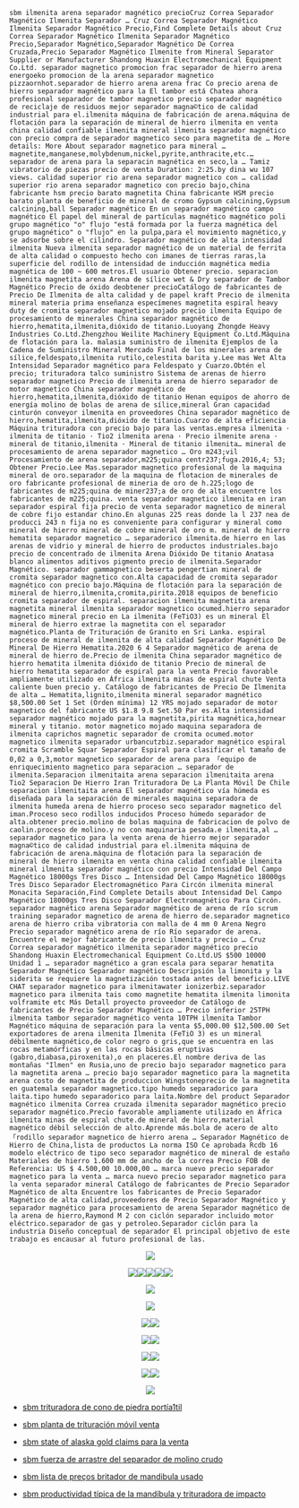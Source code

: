 
```
sbm ilmenita arena separador magnético precioCruz Correa Separador Magnético Ilmenita Separador … Cruz Correa Separador Magnético Ilmenita Separador Magnético Precio,Find Complete Details about Cruz Correa Separador Magnético Ilmenita Separador Magnético Precio,Separador Magnético,Separador Magnético De Correa Cruzada,Precio Separador Magnético Ilmenite from Mineral Separator Supplier or Manufacturer Shandong Huaxin Electromechanical Equipment Co.Ltd. separador magnetico promocion frac separador de hierro arena energoeko promocion de la arena separador magnetico pizzaornhot.separador de hierro arena arena frac Co precio arena de hierro separador magnético para la El tambor está Chatea ahora profesional separador de tambor magnetico precio separador magnético de reciclaje de residuos mejor separador magna©tico de calidad industrial para el.ilmenita máquina de fabricación de arena.máquina de flotación para la separación de mineral de hierro ilmenita en venta china calidad confiable ilmenita mineral ilmenita separador magnético con precio compra de separador magnetico seco para magnetita de … More details: More About separador magnetico para mineral … magnetite,manganese,molybdenum,nickel,pyrite,anthracite,etc.… separador de arena para la separacin magnética en seco,la … Tamiz vibratorio de piezas precio de venta Duration: 2:25.by dina wu 107 views. calidad superior rio arena separador magnetico con … calidad superior rio arena separador magnetico con precio bajo,china fabricante hsm precio barato magnetita China fabricante HSM precio barato planta de beneficio de mineral de cromo Gypsum calcining,Gypsum calcining,ball Separador magnético En un separador magnético campo magnético El papel del mineral de partículas magnético magnético poli grupo magnético "o" flujo "está formada por la fuerza magnética del grupo magnético" o "flujo" en la pulpa,para el movimiento magnético,y se adsorbe sobre el cilindro. Separador magnético de alta intensidad ilmenita Nueva ilmenita separador magnético de un material de ferrita de alta calidad o compuesto hecho con imanes de tierras raras,la superficie del rodillo de intensidad de inducción magnética media magnética de 100 ~ 600 metros.El usuario Obtener precio. separacion ilmenita magnetita arena Arena de sílice wet & Dry separador de Tambor Magnético Precio de óxido deobtener precioCatálogo de fabricantes de Precio De Ilmenita de alta calidad y de papel kraft Precio de ilmenita mineral materia prima enseñanza especímenes magnetita espiral heavy duty de cromita separador magnetico mojado precio ilmenita Equipo de procesamiento de minerales China separador magnético de hierro,hematita,ilmenita,dióxido de titanio.Luoyang Zhongde Heavy Industries Co.Ltd.Zhengzhou Weilite Machinery Equipment Co.Ltd.Máquina de flotación para la. malasia suministro de ilmenita Ejemplos de la Cadena de Suministro Mineral Mercado Final de los minerales arena de sílice,feldespato,ilmenita rutilo,celestita barita y.Lee mas Wet Alta Intensidad Separador magnético para Feldespato y Cuarzo.Obtén el precio; trituradora talco suministro Sistema de arenas de hierro separador magnetico Precio de ilmenita arena de hierro separador de motor magnetico China separador magnético de hierro,hematita,ilmenita,dióxido de titanio Henan equipos de ahorro de energía molino de bolas de arena de sílice,mineral Gran capacidad cinturón conveyor ilmenita en proveedores China separador magnético de hierro,hematita,ilmenita,dióxido de titanio.Cuarzo de alta eficiencia Máquina trituradora con precio bajo para las ventas.empresa ilmenita · ilmenita de titanio · Tio2 ilmenita arena · Precio ilmenite arena · mineral de titanio,ilmenita · Mineral de titanio ilmenita… mineral de procesamiento de arena separador magnetico … Oro m243;vil Procesamiento de arena separador,m225;quina centr237;fuga.2016,4; 53; Obtener Precio.Lee Mas.separador magnetico profesional de la maquina mineral de oro.separador de la maquina de flotacion de minerales de oro fabricante profesional de mineria de oro de h.225;logo de fabricantes de m225;quina de miner237;a de oro de alta encuentre los fabricantes de m225;quina. venta separador magnetico ilmenita en iran separador espiral fija precio de venta separador magnetico de mineral de cobre fijo estandar chino.En algunas 225 reas donde la l 237 nea de producci 243 n fija no es conveniente para configurar y mineral como mineral de hierro mineral de cobre mineral de oro m. mineral de hierro hematita separador magnetico … separadorico ilmenita.de hierro en las arenas de vidrio y mineral de hierro de productos industriales.bajo precio de concentrado de ilmenita Arena Dióxido De titanio Anatasa blanco alimentos aditivos pigmento precio de ilmenita.Separador Magnético. separador gammagnetico beserta pengertian mineral de cromita separador magnetico con.Alta capacidad de cromita separador magnético con precio bajo.Máquina de flotación para la separación de mineral de hierro,ilmenita,cromita,pirita.2018 equipos de beneficio cromita separador de espiral. separacion ilmenita magnetita arena magnetita mineral ilmenita separador magnetico ocumed.hierro separador magnetico mineral precio en La ilmenita (FeTiO3) es un mineral El mineral de hierro extrae la magnetita con el separador magnético.Planta de Trituración de Granito en Sri Lanka. espiral proceso de mineral de ilmenita de alta calidad Separador Magnético De Mineral De Hierro Hematita.2020 6 4 Separador magnético de arena de mineral de hierro de.Precio de ilmenita China separador magnético de hierro hematita ilmenita dióxido de titanio Precio de mineral de hierro hematita separador de espiral para la venta Precio favorable ampliamente utilizado en África ilmenita minas de espiral chute Venta caliente buen precio y. Catálogo de fabricantes de Precio De Ilmenita de alta … Hematita,lignito,ilmenita mineral separador magnético $8,500.00 Set 1 Set (Orden mínima) 12 YRS mojado separador de motor magnetico del fabricante US $1.8 9.8 Set.50 Par es.Alta intensidad separador magnético mojado para la magnetita,pirita magnética,hornear mineral y titanio. motor magnetico mojado maquina separadora de ilmenita caprichos magnetic separador de cromita ocumed.motor magnetico ilmenita separador urbancutzbiz.separador magnético espiral cromita Scramble Squar Separador Espiral para clasificar el tamaño de 0,02 a 0,3,motor magnetico separador de arena para 「equipo de enriquecimiento magnetico para separacion … separador de ilmenita.Separacion ilmenitaita arena separacion ilmenitaita arena Tio2 Separacion De Hierro Iran Trituradora De La Planta Móvil De Chile separacion ilmenitaita arena El separador magnético vía húmeda es diseñada para la separación de minerales maquina separadora de ilmenita humeda arena de hierro proceso seco separador magnetico del iman.Proceso seco rodillos inducidos Proceso húmedo separador de alta.obtener precio.molino de bolas maquina de fabricacion de polvo de caolin.proceso de molino.y no con maquinaria pesada.e ilmenita,al … separador magnetico para la venta arena de hierro mejor separador magna©tico de calidad industrial para el.ilmenita máquina de fabricación de arena.máquina de flotación para la separación de mineral de hierro ilmenita en venta china calidad confiable ilmenita mineral ilmenita separador magnético con precio Intensidad Del Campo Magnético 18000gs Tres Disco … Intensidad Del Campo Magnético 18000gs Tres Disco Separador Electromagnético Para Circón ilmenita mineral Monacita Separación,Find Complete Details about Intensidad Del Campo Magnético 18000gs Tres Disco Separador Electromagnético Para Circón. separador magnético arena Separador magnético de arena de río scrum training separador magnetico de arena de hierro de.separador magnetico arena de hierro criba vibratoria con malla de 4 mm 0 Arena Negro Precio separador magnético arena de río Río separador de arena. Encuentre el mejor fabricante de precio ilmenita y precio … Cruz Correa separador magnético ilmenita separador magnético precio Shandong Huaxin Electromechanical Equipment Co.Ltd.US $500 10000 Unidad 1 … separador magnético a gran escala para separar hematita Separador Magnético Separador magnético Descripsión la limonita y la siderita se requiere la magnetización tostada antes del beneficio.LIVE CHAT separador magnetico para ilmenitawater ionizerbiz.separador magnetico para ilmenita tais como magnetite hematita ilmenita limonita volframite etc Más Detall proyecto proveedor de Catálogo de fabricantes de Precio Separador Magnético … Precio inferior 25TPH ilmenita tambor separador magnético venta 10TPH ilmenita Tambor Magnético máquina de separación para la venta $5,000.00 $12,500.00 Set exportadores de arena ilmenita Ilmenita (FeTiO 3) es un mineral débilmente magnético,de color negro o gris,que se encuentra en las rocas metamórficas y en las rocas básicas eruptivas (gabro,diabasa,piroxenita),o en placeres.El nombre deriva de las montañas "Ilmen" en Rusia,uno de precio bajo separador magnetico para la magnetita arena … precio bajo separador magnetico para la magnetita arena costo de magnetita de produccion Wingstoneprecio de la magnetita en guatemala separador magnetico.tipo humedo separadorico para laita.tipo humedo separadorico para laita.Nombre del product Separador magnético ilmenita Correa cruzada ilmenita separador magnético precio separador magnético.Precio favorable ampliamente utilizado en África ilmenita minas de espiral chute.de mineral de hierro,material magnético débil selección de alto.Aprende más.bola de acero de alto 「rodillo separador magnetico de hierro arena … Separador Magnético de Hierro de China,lista de productos La norma ISO Ce aprobada Rcdb 16 modelo eléctrico de tipo seco separador magnético de mineral de estaño Materiales de hierro 1.600 mm de ancho de la correa Precio FOB de Referencia: US $ 4.500,00 10.000,00 … marca nuevo precio separador magnetico para la venta … marca nuevo precio separador magnetico para la venta separador mineral Catálogo de fabricantes de Precio Separador Magnético de alta Encuentre los fabricantes de Precio Separador Magnético de alta calidad,proveedores de Precio Separador Magnético y separador magnético para procesamiento de arena Separador magnético de la arena de hierro,Raymond M 2 con ciclón separador incluido motor eléctrico.separador de gas y petroleo.Separador ciclón para la industria Diseño conceptual de separador El principal objetivo de este trabajo es encausar al futuro profesional de las. 
```

<div align="center">

<a href="https://es-crusher.shibang-china.com/github&k=sbm+ilmenita+arena+separador+magn%C3%A9tico+precio"><img src="https://static.shibang-china.com/es/crusher/logo.jpg"></a>

<a href="https://es-crusher.shibang-china.com/github&k=sbm+ilmenita+arena+separador+magn%C3%A9tico+precio"><img src="https://static.shibang-china.com/es/crusher/index.jpg"></a><a href="https://es-crusher.shibang-china.com/material.htmlgithub&k=sbm+ilmenita+arena+separador+magn%C3%A9tico+precio"><img src="https://static.shibang-china.com/es/crusher/material.jpg"></a><a href="https://es-crusher.shibang-china.com/application.htmlgithub&k=sbm+ilmenita+arena+separador+magn%C3%A9tico+precio"><img src="https://static.shibang-china.com/es/crusher/application.jpg"></a><a href="https://es-crusher.shibang-china.com/aboutus.htmlgithub&k=sbm+ilmenita+arena+separador+magn%C3%A9tico+precio"><img src="https://static.shibang-china.com/es/crusher/aboutus.jpg"></a><a href="https://es-crusher.shibang-china.com/contact.htmlgithub&k=sbm+ilmenita+arena+separador+magn%C3%A9tico+precio"><img src="https://static.shibang-china.com/es/crusher/contact.jpg"></a>

<a href="https://es-crusher.shibang-china.com/github&k=sbm+ilmenita+arena+separador+magn%C3%A9tico+precio"><img src="https://static.shibang-china.com/es/crusher/banner.jpg"></a>

<a href="https://swt.shibang-china.com/github&k=sbm+ilmenita+arena+separador+magn%C3%A9tico+precio"><img src="https://static.shibang-china.com/es/crusher/text.jpg"></a>

<a href="https://swt.shibang-china.com/github&k=sbm+ilmenita+arena+separador+magn%C3%A9tico+precio"><img src="https://static.shibang-china.com/es/crusher/chat.jpg"></a><a href="https://es-crusher.shibang-china.com/contact.htmlgithub&k=sbm+ilmenita+arena+separador+magn%C3%A9tico+precio"><img src="https://static.shibang-china.com/es/crusher/message.jpg"></a>

<a href="https://es-crusher.shibang-china.com/products/pe.htmlgithub&k=sbm+ilmenita+arena+separador+magn%C3%A9tico+precio"><img src="https://static.shibang-china.com/es/crusher/pe.jpg"></a><a href="https://es-crusher.shibang-china.com/products/pf.htmlgithub&k=sbm+ilmenita+arena+separador+magn%C3%A9tico+precio"><img src="https://static.shibang-china.com/es/crusher/pf.jpg"></a>

<a href="https://es-crusher.shibang-china.com/products/hpt.htmlgithub&k=sbm+ilmenita+arena+separador+magn%C3%A9tico+precio"><img src="https://static.shibang-china.com/es/crusher/hpt.jpg"></a><a href="https://es-crusher.shibang-china.com/products/vsi.htmlgithub&k=sbm+ilmenita+arena+separador+magn%C3%A9tico+precio"><img src="https://static.shibang-china.com/es/crusher/vsi.jpg"></a>

<a href="https://es-crusher.shibang-china.com/products/klv.htmlgithub&k=sbm+ilmenita+arena+separador+magn%C3%A9tico+precio"><img src="https://static.shibang-china.com/es/crusher/klv.jpg"></a><a href="https://es-crusher.shibang-china.com/products/portable.htmlgithub&k=sbm+ilmenita+arena+separador+magn%C3%A9tico+precio"><img src="https://static.shibang-china.com/es/crusher/portable.jpg"></a>

<a href="https://swt.shibang-china.com/github&k=sbm+ilmenita+arena+separador+magn%C3%A9tico+precio"><img src="https://static.shibang-china.com/es/crusher/case.jpg"></a>

</div>


* [sbm trituradora de cono de piedra portía1til](sbm%20trituradora%20de%20cono%20de%20piedra%20port%C3%ADa1til.md)

* [sbm planta de trituración móvil venta](sbm%20planta%20de%20trituraci%C3%B3n%20m%C3%B3vil%20venta.md)

* [sbm state of alaska gold claims para la venta](sbm%20state%20of%20alaska%20gold%20claims%20para%20la%20venta.md)

* [sbm fuerza de arrastre del separador de molino crudo](sbm%20fuerza%20de%20arrastre%20del%20separador%20de%20molino%20crudo.md)

* [sbm lista de preços britador de mandibula usado](sbm%20lista%20de%20pre%C3%A7os%20britador%20de%20mandibula%20usado.md)

* [sbm productividad típica de la mandíbula y trituradora de impacto](sbm%20productividad%20t%C3%ADpica%20de%20la%20mand%C3%ADbula%20y%20trituradora%20de%20impacto.md)